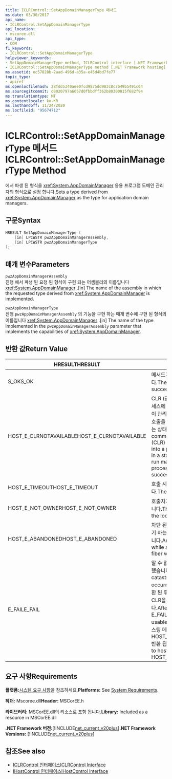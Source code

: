 ```yaml
---
title: ICLRControl::SetAppDomainManagerType 메서드
ms.date: 03/30/2017
api_name:
- ICLRControl.SetAppDomainManagerType
api_location:
- mscoree.dll
api_type:
- COM
f1_keywords:
- ICLRControl::SetAppDomainManagerType
helpviewer_keywords:
- SetAppDomainManagerType method, ICLRControl interface [.NET Framework hosting]
- ICLRControl::SetAppDomainManagerType method [.NET Framework hosting]
ms.assetid: ec57828b-2aad-496d-a35a-e45d4bd7fe77
topic_type:
- apiref
ms.openlocfilehash: 28fdd5340aee0fcd9875dd983c8c7649b5491c04
ms.sourcegitcommit: d8020797a6657d0fbbdff362b80300815f682f94
ms.translationtype: MT
ms.contentlocale: ko-KR
ms.lasthandoff: 11/24/2020
ms.locfileid: "95674712"
---
```

# <a name="iclrcontrolsetappdomainmanagertype-method"></a><span data-ttu-id="0b2dc-102">ICLRControl::SetAppDomainManagerType 메서드</span><span class="sxs-lookup"><span data-stu-id="0b2dc-102">ICLRControl::SetAppDomainManagerType Method</span></span>

<span data-ttu-id="0b2dc-103">에서 파생 된 형식을 <xref:System.AppDomainManager> 응용 프로그램 도메인 관리자의 형식으로 설정 합니다.</span><span class="sxs-lookup"><span data-stu-id="0b2dc-103">Sets a type derived from <xref:System.AppDomainManager> as the type for application domain managers.</span></span>  
  
## <a name="syntax"></a><span data-ttu-id="0b2dc-104">구문</span><span class="sxs-lookup"><span data-stu-id="0b2dc-104">Syntax</span></span>  
  
```cpp  
HRESULT SetAppDomainManagerType (  
    [in] LPCWSTR pwzAppDomainManagerAssembly,  
    [in] LPCWSTR pwzAppDomainManagerType  
);  
```  
  
## <a name="parameters"></a><span data-ttu-id="0b2dc-105">매개 변수</span><span class="sxs-lookup"><span data-stu-id="0b2dc-105">Parameters</span></span>  

 `pwzAppDomainManagerAssembly`  
 <span data-ttu-id="0b2dc-106">진행 에서 파생 된 요청 된 형식이 구현 되는 어셈블리의 이름입니다 <xref:System.AppDomainManager> .</span><span class="sxs-lookup"><span data-stu-id="0b2dc-106">[in] The name of the assembly in which the requested type derived from <xref:System.AppDomainManager> is implemented.</span></span>  
  
 `pwzAppDomainManagerType`  
 <span data-ttu-id="0b2dc-107">진행 `pwzAppDomainManagerAssembly` 의 기능을 구현 하는 매개 변수에 구현 된 형식의 이름입니다 <xref:System.AppDomainManager> .</span><span class="sxs-lookup"><span data-stu-id="0b2dc-107">[in] The name of the type implemented in the `pwzAppDomainManagerAssembly` parameter that implements the capabilities of <xref:System.AppDomainManager>.</span></span>  
  
## <a name="return-value"></a><span data-ttu-id="0b2dc-108">반환 값</span><span class="sxs-lookup"><span data-stu-id="0b2dc-108">Return Value</span></span>  
  
|<span data-ttu-id="0b2dc-109">HRESULT</span><span class="sxs-lookup"><span data-stu-id="0b2dc-109">HRESULT</span></span>|<span data-ttu-id="0b2dc-110">설명</span><span class="sxs-lookup"><span data-stu-id="0b2dc-110">Description</span></span>|  
|-------------|-----------------|  
|<span data-ttu-id="0b2dc-111">S_OK</span><span class="sxs-lookup"><span data-stu-id="0b2dc-111">S_OK</span></span>|<span data-ttu-id="0b2dc-112">메서드가 성공적으로 반환했습니다.</span><span class="sxs-lookup"><span data-stu-id="0b2dc-112">The method returned successfully.</span></span>|  
|<span data-ttu-id="0b2dc-113">HOST_E_CLRNOTAVAILABLE</span><span class="sxs-lookup"><span data-stu-id="0b2dc-113">HOST_E_CLRNOTAVAILABLE</span></span>|<span data-ttu-id="0b2dc-114">CLR (공용 언어 런타임)이 프로세스에 로드 되지 않았거나 CLR이 관리 코드를 실행할 수 없거나 호출을 성공적으로 처리할 수 없는 상태에 있습니다.</span><span class="sxs-lookup"><span data-stu-id="0b2dc-114">The common language runtime (CLR) has not been loaded into a process, or the CLR is in a state in which it cannot run managed code or process the call successfully.</span></span>|  
|<span data-ttu-id="0b2dc-115">HOST_E_TIMEOUT</span><span class="sxs-lookup"><span data-stu-id="0b2dc-115">HOST_E_TIMEOUT</span></span>|<span data-ttu-id="0b2dc-116">호출 시간이 초과 되었습니다.</span><span class="sxs-lookup"><span data-stu-id="0b2dc-116">The call timed out.</span></span>|  
|<span data-ttu-id="0b2dc-117">HOST_E_NOT_OWNER</span><span class="sxs-lookup"><span data-stu-id="0b2dc-117">HOST_E_NOT_OWNER</span></span>|<span data-ttu-id="0b2dc-118">호출자가 잠금을 소유 하지 않습니다.</span><span class="sxs-lookup"><span data-stu-id="0b2dc-118">The caller does not own the lock.</span></span>|  
|<span data-ttu-id="0b2dc-119">HOST_E_ABANDONED</span><span class="sxs-lookup"><span data-stu-id="0b2dc-119">HOST_E_ABANDONED</span></span>|<span data-ttu-id="0b2dc-120">차단 된 스레드나 파이버에서 대기 하는 동안 이벤트를 취소 했습니다.</span><span class="sxs-lookup"><span data-stu-id="0b2dc-120">An event was canceled while a blocked thread or fiber was waiting on it.</span></span>|  
|<span data-ttu-id="0b2dc-121">E_FAIL</span><span class="sxs-lookup"><span data-stu-id="0b2dc-121">E_FAIL</span></span>|<span data-ttu-id="0b2dc-122">알 수 없는 치명적인 오류가 발생 했습니다.</span><span class="sxs-lookup"><span data-stu-id="0b2dc-122">An unknown catastrophic failure occurred.</span></span> <span data-ttu-id="0b2dc-123">메서드가 E_FAIL 반환 된 후에는 프로세스 내에서 CLR을 더 이상 사용할 수 없습니다.</span><span class="sxs-lookup"><span data-stu-id="0b2dc-123">After a method returns E_FAIL, the CLR is no longer usable within the process.</span></span> <span data-ttu-id="0b2dc-124">호스팅 메서드를 이후에 호출 하면 HOST_E_CLRNOTAVAILABLE 반환 됩니다.</span><span class="sxs-lookup"><span data-stu-id="0b2dc-124">Subsequent calls to hosting methods return HOST_E_CLRNOTAVAILABLE.</span></span>|  
  
## <a name="requirements"></a><span data-ttu-id="0b2dc-125">요구 사항</span><span class="sxs-lookup"><span data-stu-id="0b2dc-125">Requirements</span></span>  

 <span data-ttu-id="0b2dc-126">**플랫폼:**[시스템 요구 사항](../../get-started/system-requirements.md)을 참조하세요.</span><span class="sxs-lookup"><span data-stu-id="0b2dc-126">**Platforms:** See [System Requirements](../../get-started/system-requirements.md).</span></span>  
  
 <span data-ttu-id="0b2dc-127">**헤더:** Mscoree.dll</span><span class="sxs-lookup"><span data-stu-id="0b2dc-127">**Header:** MSCorEE.h</span></span>  
  
 <span data-ttu-id="0b2dc-128">**라이브러리:** MSCorEE.dll의 리소스로 포함 됩니다.</span><span class="sxs-lookup"><span data-stu-id="0b2dc-128">**Library:** Included as a resource in MSCorEE.dll</span></span>  
  
 <span data-ttu-id="0b2dc-129">**.NET Framework 버전:**[!INCLUDE[net_current_v20plus](../../../../includes/net-current-v20plus-md.md)]</span><span class="sxs-lookup"><span data-stu-id="0b2dc-129">**.NET Framework Versions:** [!INCLUDE[net_current_v20plus](../../../../includes/net-current-v20plus-md.md)]</span></span>  
  
## <a name="see-also"></a><span data-ttu-id="0b2dc-130">참조</span><span class="sxs-lookup"><span data-stu-id="0b2dc-130">See also</span></span>

- [<span data-ttu-id="0b2dc-131">ICLRControl 인터페이스</span><span class="sxs-lookup"><span data-stu-id="0b2dc-131">ICLRControl Interface</span></span>](iclrcontrol-interface.md)
- [<span data-ttu-id="0b2dc-132">IHostControl 인터페이스</span><span class="sxs-lookup"><span data-stu-id="0b2dc-132">IHostControl Interface</span></span>](ihostcontrol-interface.md)
